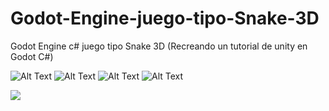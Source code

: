 # Godot-Engine-juego-tipo-Snake-3D
Godot Engine c# juego tipo Snake 3D (Recreando un tutorial de unity en Godot C#)

![Alt Text](https://media.giphy.com/media/UovU3yI4aZ8DbdzALB/source.gif)
![Alt Text](https://media.giphy.com/media/l08yimQFAs9TtB48PX/source.gif)
![Alt Text](https://media.giphy.com/media/eK1WuWbD7ra4lfSEYu/source.gif)
![Alt Text](https://media.giphy.com/media/dBNBXN7FenO3JVCCpt/source.gif)

[![](http://img.youtube.com/vi/Zjb4dBrDzO4/0.jpg)](http://www.youtube.com/watch?v=Zjb4dBrDzO4 "Godot Engine c# juego tipo Snake 3D (Recreando un tutorial de unity en Godot C#)")



